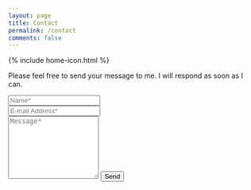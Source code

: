 ```yaml
---
layout: page
title: Contact
permalink: /contact
comments: false
---
```


<!-- Home Icon -->
{% include home-icon.html %}

<form action="{{ site.contact-me }}" method="POST">    
    <p class="mb-4">Please feel free to send your message to me. I will respond as soon as I can.</p>
    <div class="form-group row">
    <div class="col-md-6">
    <input class="form-control" type="text" name="name" placeholder="Name*" required>
    </div>
    <div class="col-md-6">
    <input class="form-control" type="email" name="_replyto" placeholder="E-mail Address*" required>
    </div>
    </div>
    <textarea rows="8" class="form-control mb-3" name="message" placeholder="Message*" required></textarea>    
    <input class="btn btn-dark" type="submit" value="Send">
</form>
